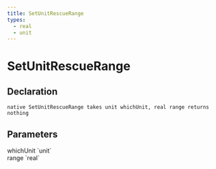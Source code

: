 ```yaml
---
title: SetUnitRescueRange
types:
  - real
  - unit
---
```


# SetUnitRescueRange

## Declaration

```
native SetUnitRescueRange takes unit whichUnit, real range returns nothing
```

## Parameters
<dl>
  <dt>whichUnit `unit`</dt>
  <dd></dd>

  <dt>range `real`</dt>
  <dd></dd>
</dl>